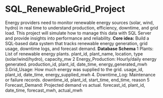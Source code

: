 # SQL_RenewableGrid_Project
Energy providers need to monitor renewable energy sources (solar, wind, hydro) in real time to understand production, efficiency, downtime, and grid load. This project will simulate how to manage this data with SQL Server and provide insights into performance and reliability.
**Core idea:**
Build a SQL-based data system that tracks renewable energy generation, grid usage, downtime logs, and forecast demand.
**Database Schema**
1 Plants: List of renewable energy plants.
plant_id, plant_name, location, type (solar/wind/hydro), capacity_mw
2 Energy_Production: Hourly/daily energy generated.
production_id, plant_id, date_time, energy_generated_mwh
3.Grid_Usage: How much energy was supplied to the grid.
usage_id, plant_id, date_time, energy_supplied_mwh
4. Downtime_Log: Maintenance or failure records.
downtime_id, plant_id, start_time, end_time, reason
5 Forecast_Demand: Projected demand vs actual.
forecast_id, plant_id, date_time, forecast_mwh, actual_mwh

